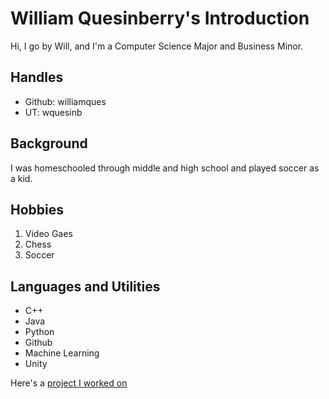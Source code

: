 # William Quesinberry's Introduction
Hi, I go by Will, and I'm a Computer Science Major and Business Minor.
## Handles
* Github: williamques
* UT: wquesinb
## Background
I was homeschooled through middle and high school and played soccer as a kid.
## Hobbies
1. Video Gaes
2. Chess
3. Soccer
## Languages and Utilities
* C++
* Java
* Python
* Github
* Machine Learning
* Unity

Here's a [project I worked on](https://github.com/aeasy370/Twitter-Stock-Linear-Regression)
